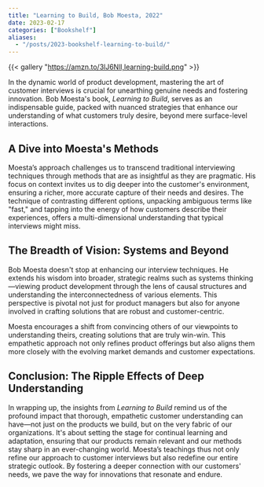 ```yaml
---
title: "Learning to Build, Bob Moesta, 2022"
date: 2023-02-17
categories: ["Bookshelf"]
aliases:
  - "/posts/2023-bookshelf-learning-to-build/"
---
```


{{< gallery "https://amzn.to/3lJ6Nll,learning-build.png" >}}

In the dynamic world of product development, mastering the art of customer interviews is crucial for unearthing genuine needs and fostering innovation. Bob Moesta's book, _Learning to Build_, serves as an indispensable guide, packed with nuanced strategies that enhance our understanding of what customers truly desire, beyond mere surface-level interactions.

## A Dive into Moesta's Methods

Moesta’s approach challenges us to transcend traditional interviewing techniques through methods that are as insightful as they are pragmatic. His focus on context invites us to dig deeper into the customer's environment, ensuring a richer, more accurate capture of their needs and desires. The technique of contrasting different options, unpacking ambiguous terms like "fast," and tapping into the energy of how customers describe their experiences, offers a multi-dimensional understanding that typical interviews might miss.

## The Breadth of Vision: Systems and Beyond

Bob Moesta doesn't stop at enhancing our interview techniques. He extends his wisdom into broader, strategic realms such as systems thinking—viewing product development through the lens of causal structures and understanding the interconnectedness of various elements. This perspective is pivotal not just for product managers but also for anyone involved in crafting solutions that are robust and customer-centric.

Moesta encourages a shift from convincing others of our viewpoints to understanding theirs, creating solutions that are truly win-win. This empathetic approach not only refines product offerings but also aligns them more closely with the evolving market demands and customer expectations.

## Conclusion: The Ripple Effects of Deep Understanding

In wrapping up, the insights from _Learning to Build_ remind us of the profound impact that thorough, empathetic customer understanding can have—not just on the products we build, but on the very fabric of our organizations. It's about setting the stage for continual learning and adaptation, ensuring that our products remain relevant and our methods stay sharp in an ever-changing world. Moesta’s teachings thus not only refine our approach to customer interviews but also redefine our entire strategic outlook. By fostering a deeper connection with our customers' needs, we pave the way for innovations that resonate and endure.
